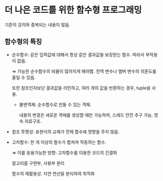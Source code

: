 # 더 나은 코드를 위한 함수형 프로그래밍

기존의 강의와 중복되는 내용이 많음.

## 함수형의 특징

- 순수함수: 같은 입력값에 대해서 항상 같은 결과값을 보장받는 함수. 따라서 부작용이 없음.

    ⇒ 가능한 순수함수의 비율이 많아지게 해야함. 전역 변수나 멤버 변수의 의존도를 줄일 수 있음.

    또한 참조인자보단 결과값을 리턴하고, 여러 개의 값을 반환하는 경우, tuple을 사용.

    - 불변객체: 순수함수로 만들 수 있는 객체.

        내용의 변경은  새로운 객체를 생성할 때만 가능하여, 스레드 안전 추구 가능. 영속 자료구조.

- 참조 투명성:  표현식의 교체가 전체 함수에 영향을 주지 않음.
- 고차함수: 한 개 이상의 함수가 합쳐져 작동하는 함수.

    ⇒ 이를 응용가능한 방향: 고차함수를 이용한 코드의 간결화

    알고리즘 구현부, 사용부 분리

    함수의 재활용성. 지연 연산을 분리하여 최적화